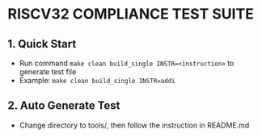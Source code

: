 # RISCV32 COMPLIANCE TEST SUITE

## 1. Quick Start

- Run command `make clean build_single INSTR=<instruction>` to generate test file
- Example: `make clean build_single INSTR=addi`

## 2. Auto Generate Test

- Change directory to tools/, then follow the instruction in README.md
